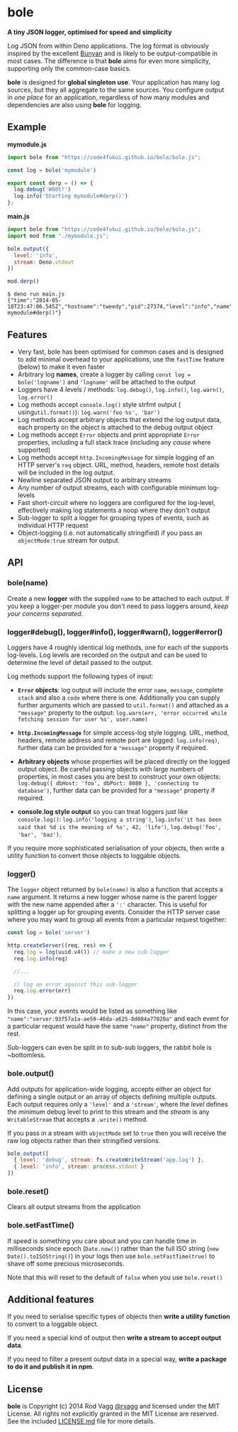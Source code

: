 # bole

**A tiny JSON logger, optimised for speed and simplicity**

Log JSON from within Deno applications. The log format is obviously inspired by the excellent [Bunyan](https://github.com/trentm/node-bunyan) and is likely to be output-compatible in most cases. The difference is that **bole** aims for even more simplicity, supporting only the common-case basics.

**bole** is designed for **global singleton use**. Your application has many log sources, but they all aggregate to the same sources. You configure output in *one place* for an application, regardless of how many modules and dependencies are also using **bole** for logging.

## Example

**mymodule.js**
```js
import bole from "https://code4fukui.github.io/bole/bole.js";

const log = bole('mymodule')

export const derp = () => {
  log.debug('W00t!')
  log.info('Starting mymodule#derp()')
};
```

**main.js**
```js
import bole from "https://code4fukui.github.io/bole/bole.js";
import mod from "./mymodule.js";

bole.output({
  level: 'info',
  stream: Deno.stdout
})

mod.derp()
```

```text
$ deno run main.js
{"time":"2014-05-18T23:47:06.545Z","hostname":"tweedy","pid":27374,"level":"info","name":"mymodule","message":"Starting mymodule#derp()"}
```

## Features

* Very fast, bole has been optimised for common cases and is designed to add minimal overhead to your applications, use the `fastTime` feature (below) to make it even faster
* Arbitrary log **names**, create a logger by calling `const log = bole('logname')` and `'logname'` will be attached to the output
* Loggers have 4 levels / methods: `log.debug()`, `log.info()`, `log.warn()`, `log.error()`
* Log methods accept `console.log()` style strfmt output ( using`util.format()`): `log.warn('foo %s', 'bar')`
* Log methods accept arbitrary objects that extend the log output data, each property on the object is attached to the debug output object
* Log methods accept `Error` objects and print appropriate `Error` properties, including a full stack trace (including any *cause* where supported)
* Log methods accept `http.IncomingMessage` for simple logging of an HTTP server's `req` object. URL, method, headers, remote host details will be included in the log output.
* Newline separated JSON output to arbitrary streams
* Any number of output streams, each with configurable minimum log-levels
* Fast short-circuit where no loggers are configured for the log-level, effectively making log statements a noop where they don't output
* Sub-logger to split a logger for grouping types of events, such as individual HTTP request
* Object-logging (i.e. not automatically stringified) if you pass an `objectMode:true` stream for output.

## API

### bole(name)

Create a new **logger** with the supplied `name` to be attached to each output. If you keep a logger-per module you don't need to pass loggers around, *keep your concerns separated*.

### logger#debug(), logger#info(), logger#warn(), logger#error()

Loggers have 4 roughly identical log methods, one for each of the supports log-levels. Log levels are recorded on the output and can be used to determine the level of detail passed to the output.

Log methods support the following types of input:

* **`Error` objects**: log output will include the error `name`, `message`, complete `stack` and also a `code` where there is one. Additionally you can supply further arguments which are passed to `util.format()` and attached as a `"message"` property to the output: `log.warn(err, 'error occurred while fetching session for user %s', user.name)`

* **`http.IncomingMessage`** for simple access-log style logging. URL, method, headers, remote address and remote port are logged: `log.info(req)`, further data can be provided for a `"message"` property if required.

* **Arbitrary objects** whose properties will be placed directly on the logged output object. Be careful passing objects with large numbers of properties, in most cases you are best to construct your own objects: `log.debug({ dbHost: 'foo', dbPort: 8080 }, 'connecting to database')`, further data can be provided for a `"message"` property if required.

* **console.log style output** so you can treat loggers just like `console.log()`: `log.info('logging a string')`, `log.info('it has been said that %d is the meaning of %s', 42, 'life')`, `log.debug('foo', 'bar', 'baz')`.

If you require more sophisticated serialisation of your objects, then write a utility function to convert those objects to loggable objects.

### logger()

The `logger` object returned by `bole(name)` is also a function that accepts a `name` argument. It returns a new logger whose name is the parent logger with the new name appended after a `':'` character. This is useful for splitting a logger up for grouping events. Consider the HTTP server case where you may want to group all events from a particular request together:

```js
const log = bole('server')

http.createServer((req, res) => {
  req.log = log(uuid.v4()) // make a new sub-logger
  req.log.info(req)

  //...

  // log an error against this sub-logger
  req.log.error(err)
})
```

In this case, your events would be listed as something like `"name":"server:93f57a1a-ae59-46da-a625-8d084a77028a"` and each event for a particular request would have the same `"name"` property, distinct from the rest.

Sub-loggers can even be split in to sub-sub loggers, the rabbit hole is ~bottomless.

### bole.output()

Add outputs for application-wide logging, accepts either an object for defining a single output or an array of objects defining multiple outputs. Each output requires only a `'level'` and a `'stream'`, where the *level* defines the *minimum* debug level to print to this stream and the *stream* is any `WritableStream` that accepts a `.write()` method.

If you pass in a stream with `objectMode` set to `true` then you will receive the raw log objects rather than their stringified versions.

```js
bole.output([
  { level: 'debug', stream: fs.createWriteStream('app.log') },
  { level: 'info', stream: process.stdout }
])
```

### bole.reset()

Clears all output streams from the application

### bole.setFastTime()

If speed is something you care about and you can handle time in milliseconds since epoch (`Date.now()`) rather than the full ISO string (`new Date().toISOString()`) in your logs then use `bole.setFastTime(true)` to shave off some precious microseconds.

Note that this will reset to the default of `false` when you use `bole.reset()`

## Additional features

If you need to serialise specific types of objects then **write a utility function** to convert to a loggable object.

If you need a special kind of output then **write a stream to accept output data**.

If you need to filter a present output data in a special way, **write a package to do it and publish it in npm**.

## License

**bole** is Copyright (c) 2014 Rod Vagg [@rvagg](https://twitter.com/rvagg) and licensed under the MIT License. All rights not explicitly granted in the MIT License are reserved. See the included [LICENSE.md](./LICENSE.md) file for more details.
